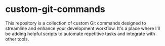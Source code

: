 # custom-git-commands
This repository is a collection of custom Git commands designed to streamline and enhance your development workflow. It's a place where I'll be adding helpful scripts to automate repetitive tasks and integrate with other tools.
